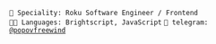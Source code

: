 <code>👷 Speciality: Roku Software Engineer / Frontend</code><br>
<code>🧑‍💻 Languages: Brightscript, JavaScript</code>
<code>💬 telegram: [@popovfreewind](https://telegram.me/popovfreewind)</code>
